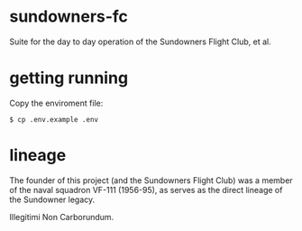 # sundowners-fc
Suite for the day to day operation of the Sundowners Flight Club, et al.

# getting running

Copy the enviroment file:

    $ cp .env.example .env


# lineage
The founder of this project (and the Sundowners Flight Club) was a member of the naval squadron VF-111 (1956-95), as serves as the direct lineage of the Sundowner legacy. 


Illegitimi Non Carborundum.
